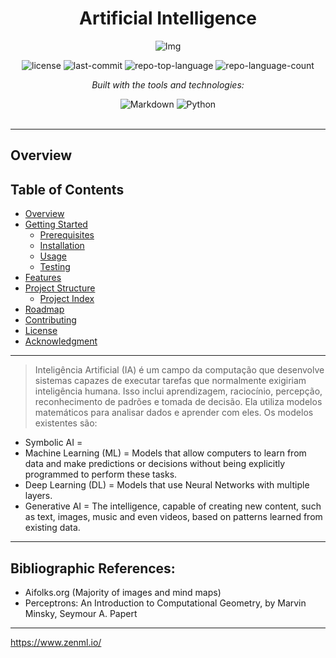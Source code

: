 <div id="top">

<!-- HEADER STYLE: CLASSIC -->
<div align="center">

# Artificial Intelligence

![Img](https://github.com/user-attachments/assets/5b4e233c-9d83-4c10-93ac-94d066669d28)

<!-- BADGES -->
<img src="https://img.shields.io/github/license/HenrySchall/Artificial_Intelligence?style=flat&logo=opensourceinitiative&logoColor=white&color=0080ff" alt="license">
<img src="https://img.shields.io/github/last-commit/HenrySchall/Artificial_Intelligence?style=flat&logo=git&logoColor=white&color=0080ff" alt="last-commit">
<img src="https://img.shields.io/github/languages/top/HenrySchall/Artificial_Intelligence?style=flat&color=0080ff" alt="repo-top-language">
<img src="https://img.shields.io/github/languages/count/HenrySchall/Artificial_Intelligence?style=flat&color=0080ff" alt="repo-language-count">

<em>Built with the tools and technologies:</em>

<img src="https://img.shields.io/badge/Markdown-000000.svg?style=flat&logo=Markdown&logoColor=white" alt="Markdown">
<img src="https://img.shields.io/badge/Python-3776AB.svg?style=flat&logo=Python&logoColor=white" alt="Python">

</div>
<br>

---
## Overview

## Table of Contents

- [Overview](#overview)
- [Getting Started](#getting-started)
    - [Prerequisites](#prerequisites)
    - [Installation](#installation)
    - [Usage](#usage)
    - [Testing](#testing)
- [Features](#features)
- [Project Structure](#project-structure)
    - [Project Index](#project-index)
- [Roadmap](#roadmap)
- [Contributing](#contributing)
- [License](#license)
- [Acknowledgment](#acknowledgment)

---

> Inteligência Artificial (IA) é um campo da computação que desenvolve sistemas capazes de executar tarefas que normalmente exigiriam inteligência humana. Isso inclui aprendizagem, raciocínio, percepção, reconhecimento de padrões e tomada de decisão. Ela utiliza modelos matemáticos para analisar dados e aprender com eles. Os modelos existentes são:

* Symbolic AI = 
* Machine Learning (ML) = Models that allow computers to learn from data and make predictions or decisions without being explicitly programmed to perform these tasks.
* Deep Learning (DL) = Models that use Neural Networks with multiple layers.
* Generative AI = The intelligence, capable of creating new content, such as text, images, music and even videos, based on patterns learned from existing data.

---

## Bibliographic References:

- Aifolks.org (Majority of images and mind maps)
- Perceptrons: An Introduction to Computational Geometry, by Marvin Minsky, Seymour A. Papert

---

https://www.zenml.io/
